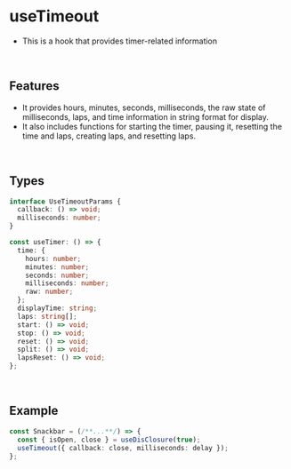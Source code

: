 # useTimeout

- This is a hook that provides timer-related information

<br/>

## Features

- It provides hours, minutes, seconds, milliseconds, the raw state of milliseconds, laps, and time information in string format for display.
- It also includes functions for starting the timer, pausing it, resetting the time and laps, creating laps, and resetting laps.

<br/>

## Types

```typescript
interface UseTimeoutParams {
  callback: () => void;
  milliseconds: number;
}

const useTimer: () => {
  time: {
    hours: number;
    minutes: number;
    seconds: number;
    milliseconds: number;
    raw: number;
  };
  displayTime: string;
  laps: string[];
  start: () => void;
  stop: () => void;
  reset: () => void;
  split: () => void;
  lapsReset: () => void;
};
```

<br/>

## Example

```typescript
const Snackbar = (/**...**/) => {
  const { isOpen, close } = useDisClosure(true);
  useTimeout({ callback: close, milliseconds: delay });
};
```

